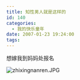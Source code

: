 ```yaml
---
title: 知性男人就是这样的
id: 140
categories:
  - 我的快乐童年
date: 2007-01-23 19:24:00
tags:
---
```


想嫁我到妈妈处报名

![zhixingnanren.JPG](http://www.candreams.com/images/2007/06/zhixingnanren-tn.jpg "zhixingnanren.JPG")